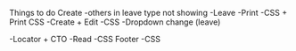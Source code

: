 Things to do
Create
    -others in leave type not showing
-Leave
    -Print
        -CSS + Print CSS
    -Create + Edit
        -CSS
        -Dropdown change (leave)
        
-Locator + CTO
    -Read
        -CSS Footer
    -CSS